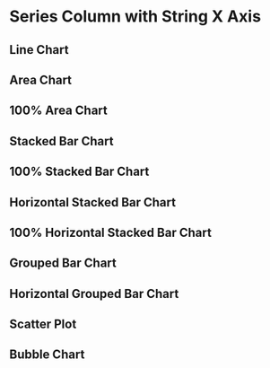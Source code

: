 <script>


let full = 
[
    {x: "1900", series: 'A', y1: 103, y2: 135, y3: 88},
    {x: "1900", series: 'B', y1: 240, y2: 299, y3: 201},
    {x: "1900", series: 'C', y1: 361, y2: 318, y3: 314},
    {x: "1901", series: 'A', y1: 105, y2: 138, y3: 93},
    {x: "1901", series: 'B', y1: 298, y2: 215, y3: 277},
    {x: "1901", series: 'C', y1: 394, y2: 306, y3: 348},
    {x: "1902", series: 'A', y1: 106, y2: 132, y3: 103},
    {x: "1902", series: 'B', y1: 209, y2: 282, y3: 227},
    {x: "1902", series: 'C', y1: 384, y2: 367, y3: 312},
    {x: "1903", series: 'A', y1: 108, y2: 130, y3: 105},
    {x: "1903", series: 'B', y1: 296, y2: 274, y3: 259},
    {x: "1903", series: 'C', y1: 330, y2: 301, y3: 338},
    {x: "1904", series: 'A', y1: 109, y2: 128, y3: 102},
    {x: "1904", series: 'B', y1: 280, y2: 266, y3: 293},
    {x: "1904", series: 'C', y1: 332, y2: 342, y3: 343},
    {x: "1905", series: 'A', y1: 111, y2: 124, y3: 101},
    {x: "1905", series: 'B', y1: 218, y2: 288, y3: 204},
    {x: "1905", series: 'C', y1: 318, y2: 375, y3: 313},
    {x: "1906", series: 'A', y1: 120, y2: 122, y3: 100},
    {x: "1906", series: 'B', y1: 261, y2: 275, y3: 265},
    {x: "1906", series: 'C', y1: 332, y2: 397, y3: 388},
    {x: "1907", series: 'A', y1: 133, y2: 131, y3: 100},
    {x: "1907", series: 'B', y1: 285, y2: 259, y3: 229},
    {x: "1907", series: 'C', y1: 334, y2: 390, y3: 372},
    {x: "1908", series: 'A', y1: 142, y2: 128, y3: 99},
    {x: "1908", series: 'B', y1: 257, y2: 219, y3: 235},
    {x: "1908", series: 'C', y1: 350, y2: 388, y3: 364},
    {x: "1909", series: 'A', y1: 156, y2: 135, y3: 97},
    {x: "1909", series: 'B', y1: 228, y2: 275, y3: 299},
    {x: "1909", series: 'C', y1: 321, y2: 352, y3: 359},
    {x: "1910", series: 'A', y1: 168, y2: 137, y3: 95},
    {x: "1910", series: 'B', y1: 212, y2: 216, y3: 270},
    {x: "1910", series: 'C', y1: 400, y2: 340, y3: 400}
]

let missingY = 
[ // remove B 1902
    {x: "1900", series: 'A', y1: 103, y2: 135, y3: 88},
    {x: "1900", series: 'B', y1: 240, y2: 299, y3: 201},
    {x: "1900", series: 'C', y1: 361, y2: 318, y3: 314},
    {x: "1901", series: 'A', y1: 105, y2: 138, y3: 93},
    {x: "1901", series: 'B', y1: 298, y2: 215, y3: 277},
    {x: "1901", series: 'C', y1: 394, y2: 306, y3: 348},
    {x: "1902", series: 'A', y1: 106, y2: 132, y3: 103},
    {x: "1902", series: 'C', y1: 384, y2: 367, y3: 312},
    {x: "1903", series: 'A', y1: 108, y2: 130, y3: 105},
    {x: "1903", series: 'B', y1: 296, y2: 274, y3: 259},
    {x: "1903", series: 'C', y1: 330, y2: 301, y3: 338},
    {x: "1904", series: 'A', y1: 109, y2: 128, y3: 102},
    {x: "1904", series: 'B', y1: 280, y2: 266, y3: 293},
    {x: "1904", series: 'C', y1: 332, y2: 342, y3: 343},
    {x: "1905", series: 'A', y1: 111, y2: 124, y3: 101},
    {x: "1905", series: 'B', y1: 218, y2: 288, y3: 204},
    {x: "1905", series: 'C', y1: 318, y2: 375, y3: 313},
    {x: "1906", series: 'A', y1: 120, y2: 122, y3: 100},
    {x: "1906", series: 'B', y1: 261, y2: 275, y3: 265},
    {x: "1906", series: 'C', y1: 332, y2: 397, y3: 388},
    {x: "1907", series: 'A', y1: 133, y2: 131, y3: 100},
    {x: "1907", series: 'B', y1: 285, y2: 259, y3: 229},
    {x: "1907", series: 'C', y1: 334, y2: 390, y3: 372},
    {x: "1908", series: 'A', y1: 142, y2: 128, y3: 99},
    {x: "1908", series: 'B', y1: 257, y2: 219, y3: 235},
    {x: "1908", series: 'C', y1: 350, y2: 388, y3: 364},
    {x: "1909", series: 'A', y1: 156, y2: 135, y3: 97},
    {x: "1909", series: 'B', y1: 228, y2: 275, y3: 299},
    {x: "1909", series: 'C', y1: 321, y2: 352, y3: 359},
    {x: "1910", series: 'A', y1: 168, y2: 137, y3: 95},
    {x: "1910", series: 'B', y1: 212, y2: 216, y3: 270},
    {x: "1910", series: 'C', y1: 400, y2: 340, y3: 400}
]

let nulls =
[
    {x: "1900", series: 'A', y1: 103, y2: 135, y3: 88},
    {x: "1900", series: 'B', y1: 240, y2: 299, y3: 201},
    {x: "1900", series: 'C', y1: 361, y2: 318, y3: 314},
    {x: "1901", series: 'A', y1: 105, y2: 138, y3: 93},
    {x: "1901", series: 'B', y1: 298, y2: 215, y3: 277},
    {x: "1901", series: 'C', y1: 394, y2: 306, y3: 348},
    {x: "1902", series: 'A', y1: null, y2: 132, y3: 103},
    {x: "1902", series: 'B', y1: 209, y2: 282, y3: 227},
    {x: "1902", series: 'C', y1: 384, y2: 367, y3: 312},
    {x: "1903", series: 'A', y1: 108, y2: 130, y3: 105},
    {x: "1903", series: 'B', y1: 296, y2: 274, y3: 259},
    {x: "1903", series: 'C', y1: 330, y2: 301, y3: 338},
    {x: "1904", series: 'A', y1: 109, y2: 128, y3: 102},
    {x: "1904", series: 'B', y1: 280, y2: 266, y3: 293},
    {x: "1904", series: 'C', y1: 332, y2: null, y3: 343},
    {x: "1905", series: 'A', y1: 111, y2: 124, y3: 101},
    {x: "1905", series: 'B', y1: 218, y2: 288, y3: 204},
    {x: "1905", series: 'C', y1: 318, y2: 375, y3: 313},
    {x: "1906", series: 'A', y1: 120, y2: 122, y3: 100},
    {x: "1906", series: 'B', y1: 261, y2: 275, y3: 265},
    {x: "1906", series: 'C', y1: 332, y2: 397, y3: 388},
    {x: "1907", series: 'A', y1: 133, y2: 131, y3: 100},
    {x: "1907", series: 'B', y1: 285, y2: 259, y3: 229},
    {x: "1907", series: 'C', y1: 334, y2: 390, y3: 372},
    {x: "1908", series: 'A', y1: 142, y2: 128, y3: 99},
    {x: "1908", series: 'B', y1: 257, y2: 219, y3: null},
    {x: "1908", series: 'C', y1: 350, y2: 388, y3: 364},
    {x: "1909", series: 'A', y1: 156, y2: 135, y3: 97},
    {x: "1909", series: 'B', y1: 228, y2: 275, y3: 299},
    {x: "1909", series: 'C', y1: 321, y2: 352, y3: 359},
    {x: "1910", series: 'A', y1: 168, y2: 137, y3: 95},
    {x: "1910", series: 'B', y1: 212, y2: 216, y3: 270},
    {x: "1910", series: 'C', y1: 400, y2: 340, y3: 400}
]



 </script>

<h1>Series Column with String X Axis</h1>
<h2>Line Chart</h2>
<LineChart data={full} series=series title="Full Data"/>
<LineChart data={missingY} series=series title="Missing Y"/>
<LineChart data={nulls}  series=series title="Nulls"/>

<h2>Area Chart</h2>
<AreaChart data={full}  series=series title="Full Data"/>
<AreaChart data={missingY} series=series title="Missing Y"/>
<AreaChart data={nulls}  series=series title="Nulls"/>

<h2>100% Area Chart</h2>
<AreaChart data={full}  series=series title="Full Data" type=stacked100/>
<AreaChart data={missingY} series=series title="Missing Y" type=stacked100/>
<AreaChart data={nulls}  series=series title="Nulls" type=stacked100/>

<h2>Stacked Bar Chart</h2>
<BarChart data={full}  series=series title="Full Data"/>
<BarChart data={missingY} series=series title="Missing Y"/>
<BarChart data={nulls}  series=series title="Nulls"/>

<h2>100% Stacked Bar Chart</h2>
<BarChart data={full}  series=series title="Full Data" type=stacked100/>
<BarChart data={missingY} series=series title="Missing Y" type=stacked100/>
<BarChart data={nulls}  series=series title="Nulls" type=stacked100/>

<h2>Horizontal Stacked Bar Chart</h2>
<BarChart data={full}  swapXY=true series=series title="Full Data" xType=value/>
<BarChart data={missingY}  swapXY=true series=series title="Missing Y"/>
<BarChart data={nulls}  swapXY=true series=series title="Nulls"/>

<h2>100% Horizontal Stacked Bar Chart</h2>
<BarChart data={full}  swapXY=true series=series title="Full Data" xType=value type=stacked100/>
<BarChart data={missingY}  swapXY=true series=series title="Missing Y" type=stacked100/>
<BarChart data={nulls}  swapXY=true series=series title="Nulls" type=stacked100/>

<h2>Grouped Bar Chart</h2>
<BarChart data={full}  type=grouped series=series title="Full Data"/>
<BarChart data={missingY} type=grouped series=series title="Missing Y"/>
<BarChart data={nulls}  type=grouped series=series title="Nulls"/>

<h2>Horizontal Grouped Bar Chart</h2>
<BarChart data={full}  swapXY=true type=grouped series=series title="Full Data"/>
<BarChart data={missingY}  swapXY=true type=grouped series=series title="Missing Y"/>
<BarChart data={nulls}  swapXY=true type=grouped series=series title="Nulls"/>

<h2>Scatter Plot</h2>
<ScatterPlot data={full}  series=series title="Full Data"/>
<ScatterPlot data={missingY} series=series title="Missing Y"/>
<ScatterPlot data={nulls}  series=series title="Nulls"/>

<h2>Bubble Chart</h2>
<BubbleChart data={full} size=y1 series=series title="Full Data"/>
<BubbleChart data={missingY}  size=y1 series=series title="Missing Y" legend=true/>
<BubbleChart data={nulls}  size=y1 series=series title="Nulls"/>
